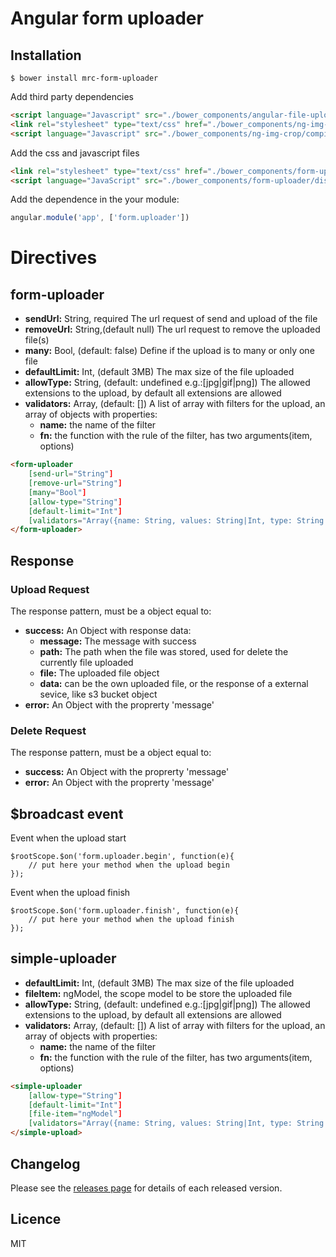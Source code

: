 # Angular form uploader

## Installation
````
$ bower install mrc-form-uploader
````

Add third party dependencies

```Html
<script language="Javascript" src="./bower_components/angular-file-upload/dist/angular-file-upload.min.js"></script>
<link rel="stylesheet" type="text/css" href="./bower_components/ng-img-crop/compile/minified/ng-img-crop.css.css">
<script language="Javascript" src="./bower_components/ng-img-crop/compile/minified/ng-img-crop.css.js"></script>
```

Add the css and javascript files

```Html
<link rel="stylesheet" type="text/css" href="./bower_components/form-uploader/dist/css/form-uploader.min.css">
<script language="JavaScript" src="./bower_components/form-uploader/dist/js/form-uploader.min.js"></script>
```

Add the dependence in the your module:

```Javascript
angular.module('app', ['form.uploader'])
```

# Directives

## form-uploader
* **sendUrl:** String, required The url request of send and upload of the file
* **removeUrl:** String,(default null) The url request to remove the uploaded file(s)
* **many:** Bool, (default: false) Define if the upload is to many or only one file
* **defaultLimit:** Int, (default 3MB) The max size of the file uploaded
* **allowType:** String, (default: undefined e.g.:[jpg|gif|png]) The allowed extensions to the upload, by default all extensions are allowed
* **validators:** Array, (default: []) A list of array with filters for the upload, an array of objects with properties:
    * **name:** the name of the filter
    * **fn:** the function with the rule of the filter, has two arguments(item, options)

```Html
<form-uploader 
    [send-url="String"]
    [remove-url="String"] 
    [many="Bool"]
    [allow-type="String"]
    [default-limit="Int"]
    [validators="Array({name: String, values: String|Int, type: String|Function, message: String})"]>
</form-uploader>
```

## Response

### Upload Request

The response pattern, must be a object equal to:

* **success:** An Object with response data:
    * **message:** The message with success
    * **path:** The path when the file was stored, used for delete the currently file uploaded
    * **file:** The uploaded file object
    * **data:** can be the own uploaded file, or the response of a external sevice, like s3 bucket object 
* **error:** An Object with the proprerty 'message'

### Delete Request

The response pattern, must be a object equal to:

* **success:** An Object with the proprerty 'message'
* **error:** An Object with the proprerty 'message'

## $broadcast event

Event when the upload start
```
$rootScope.$on('form.uploader.begin', function(e){
    // put here your method when the upload begin
});
```
Event when the upload finish
```
$rootScope.$on('form.uploader.finish', function(e){
    // put here your method when the upload finish
});
```

## simple-uploader
* **defaultLimit:** Int, (default 3MB) The max size of the file uploaded
* **fileItem:** ngModel, the scope model to be store the uploaded file
* **allowType:** String, (default: undefined e.g.:[jpg|gif|png]) The allowed extensions to the upload, by default all extensions are allowed
* **validators:** Array, (default: []) A list of array with filters for the upload, an array of objects with properties:
    * **name:** the name of the filter
    * **fn:** the function with the rule of the filter, has two arguments(item, options)

```Html
<simple-uploader 
    [allow-type="String"]
    [default-limit="Int"]
    [file-item="ngModel"]
    [validators="Array({name: String, values: String|Int, type: String|Function, message: String})"]>
</simple-upload>
```

## Changelog

Please see the [releases page](https://github.com/MRCardoso/form-uploader/releases) for details
of each released version.

## Licence

MIT
